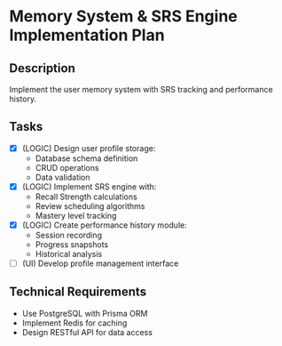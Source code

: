 # Memory System & SRS Engine Implementation Plan

## Description
Implement the user memory system with SRS tracking and performance history.

## Tasks
- [x] (LOGIC) Design user profile storage:
  - Database schema definition
  - CRUD operations
  - Data validation
- [x] (LOGIC) Implement SRS engine with:
  - Recall Strength calculations
  - Review scheduling algorithms
  - Mastery level tracking
- [x] (LOGIC) Create performance history module:
  - Session recording
  - Progress snapshots
  - Historical analysis
- [ ] (UI) Develop profile management interface

## Technical Requirements
- Use PostgreSQL with Prisma ORM
- Implement Redis for caching
- Design RESTful API for data access